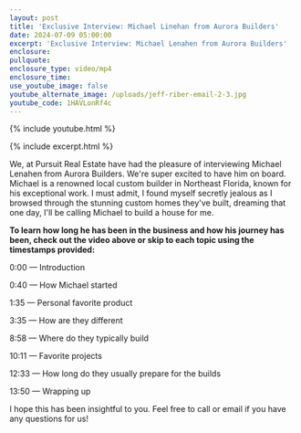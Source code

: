 ```yaml
---
layout: post
title: 'Exclusive Interview: Michael Linehan from Aurora Builders'
date: 2024-07-09 05:00:00
excerpt: 'Exclusive Interview: Michael Lenahen from Aurora Builders'
enclosure:
pullquote:
enclosure_type: video/mp4
enclosure_time:
use_youtube_image: false
youtube_alternate_image: /uploads/jeff-riber-email-2-3.jpg
youtube_code: 1HAVLonRf4c
---
```

{% include youtube.html %}

{% include excerpt.html %}

We, at Pursuit Real Estate have had the pleasure of interviewing Michael Lenahen from Aurora Builders. We're super excited to have him on board. Michael is a renowned local custom builder in Northeast Florida, known for his exceptional work. I must admit, I found myself secretly jealous as I browsed through the stunning custom homes they've built, dreaming that one day, I'll be calling Michael to build a house for me.

**To learn how long he has been in the business and how his journey has been, check out the video above or skip to each topic using the timestamps provided:**

0:00 — Introduction

0:40 — How Michael started

1:35 — Personal favorite product

3:35 — How are they different

8:58 — Where do they typically build

10:11 — Favorite projects

12:33 — How long do they usually prepare for the builds

13:50 — Wrapping up

I hope this has been insightful to you. Feel free to call or email if you have any questions for us!